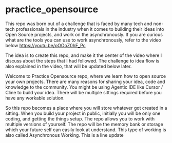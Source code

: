 # practice_opensource
This repo was born out of a challenge that is faced by many tech and non-tech professionals in the industry when it comes to building their ideas into Open Source projects, and work on the asynchronously.
If you are curious what are the tools you can use to work asynchronously, refer to the video below https://youtu.be/oOOoZ0hF_Pc 

The idea is to create this repo, and make it the center of the video where I discuss about the steps that I had followed. The challenge to idea flow is also explained in the video, that will be updated below later.

Welcome to Practice Opensource repo, where we learn how to open source your own projects. There are many reasons for sharing your idea, code and knowledge to the community. You might be using Agentic IDE like Cursor / Cline to build your idea. There will be multiple sittings required before you have any workable solution.

So this repo becomes a place where you will store whatever got created in a sitting. When you build your project in public, initially you will be only one coding, and getting the things setup. The repo allows you to work with multiple versions of yourself. The repo will be the memory bank or storage which your future self can easily look at understand. This type of working is also called Asynchronous Working.
This is a line update
